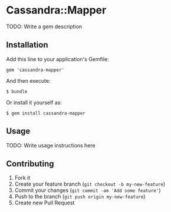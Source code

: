 # Cassandra::Mapper

TODO: Write a gem description

## Installation

Add this line to your application's Gemfile:

    gem 'cassandra-mapper'

And then execute:

    $ bundle

Or install it yourself as:

    $ gem install cassandra-mapper

## Usage

TODO: Write usage instructions here

## Contributing

1. Fork it
2. Create your feature branch (`git checkout -b my-new-feature`)
3. Commit your changes (`git commit -am 'Add some feature'`)
4. Push to the branch (`git push origin my-new-feature`)
5. Create new Pull Request
